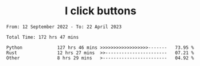 <h1 align="center">
I click buttons
</h1>

<!--START_SECTION:waka-->

```text
From: 12 September 2022 - To: 22 April 2023

Total Time: 172 hrs 47 mins

Python             127 hrs 46 mins >>>>>>>>>>>>>>>>>>-------   73.95 %
Rust               12 hrs 27 mins  >>-----------------------   07.21 %
Other              8 hrs 29 mins   >------------------------   04.92 %
```

<!--END_SECTION:waka-->
